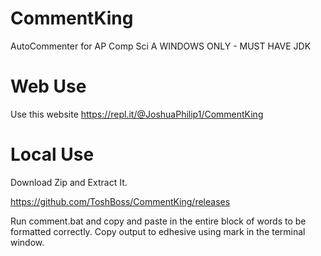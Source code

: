 # CommentKing
AutoCommenter for AP Comp Sci A
WINDOWS ONLY - MUST HAVE JDK


# Web Use
Use this website
https://repl.it/@JoshuaPhilip1/CommentKing

# Local Use

Download Zip and Extract It.

https://github.com/ToshBoss/CommentKing/releases

Run comment.bat and copy and paste in the entire block of words to be formatted correctly.
Copy output to edhesive using mark in the terminal window.
